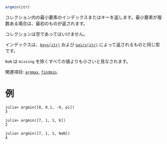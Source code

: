 ```julia
argmin(itr)
```

コレクション内の最小要素のインデックスまたはキーを返します。最小要素が複数ある場合は、最初のものが返されます。

コレクションは空であってはいけません。

インデックスは、[`keys(itr)`](@ref) および [`pairs(itr)`](@ref) によって返されるものと同じ型です。

`NaN` は `missing` を除くすべての値よりも小さいと見なされます。

関連項目: [`argmax`](@ref), [`findmin`](@ref).

# 例

```jldoctest
julia> argmin([8, 0.1, -9, pi])
3

julia> argmin([7, 1, 1, 6])
2

julia> argmin([7, 1, 1, NaN])
4
```

